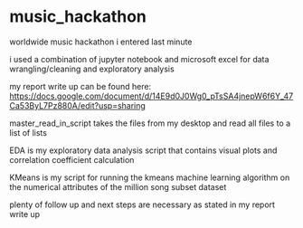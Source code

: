 # music_hackathon

worldwide music hackathon i entered last minute

i used a combination of jupyter notebook and microsoft excel for data wrangling/cleaning and exploratory analysis

my report write up can be found here: https://docs.google.com/document/d/14E9d0J0Wg0_pTsSA4jnepW6f6Y_47Ca53ByL7Pz880A/edit?usp=sharing

master_read_in_script takes the files from my desktop and read all files to a list of lists

EDA is my exploratory data analysis script that contains visual plots and correlation coefficient calculation

KMeans is my script for running the kmeans machine learning algorithm on the numerical attributes of the million song subset dataset

plenty of follow up and next steps are necessary as stated in my report write up
